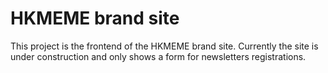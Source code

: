 # HKMEME brand site

This project is the frontend of the HKMEME brand site. Currently the site is under construction and only shows a form for newsletters registrations.
